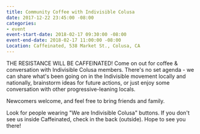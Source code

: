 ```yaml
---
title: Community Coffee with Indivisible Colusa
date: 2017-12-22 23:45:00 -08:00
categories:
- event
event-start-date: 2018-02-17 09:30:00 -08:00
event-end-date: 2018-02-17 11:00:00 -08:00
Location: Caffeinated, 538 Market St., Colusa, CA
---
```


THE RESISTANCE WILL BE CAFFEINATED!
Come on out for coffee & conversation with Indivisible Colusa members. There's no set agenda - we can share what's been going on in the Indivisible movement locally and nationally, brainstorm ideas for future actions, or just enjoy some conversation with other progressive-leaning locals. 

Newcomers welcome, and feel free to bring friends and family.

Look for people wearing "We are Indivisible Colusa" buttons. If you don't see us inside Caffeinated, check in the back (outside). Hope to see you there!